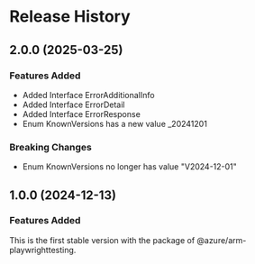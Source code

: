 # Release History
    
## 2.0.0 (2025-03-25)
    
### Features Added

  - Added Interface ErrorAdditionalInfo
  - Added Interface ErrorDetail
  - Added Interface ErrorResponse
  - Enum KnownVersions has a new value _20241201

### Breaking Changes

  - Enum KnownVersions no longer has value "V2024-12-01"
    
    
## 1.0.0 (2024-12-13)

### Features Added

This is the first stable version with the package of @azure/arm-playwrighttesting.
